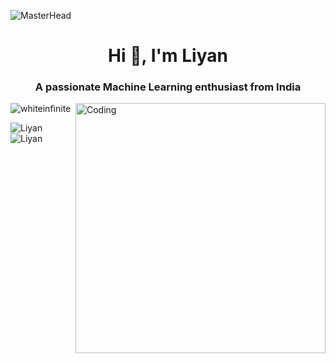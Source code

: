 
![MasterHead](https://user-images.githubusercontent.com/74038190/225813708-98b745f2-7d22-48cf-9150-083f1b00d6c9.gif)
<h1 align="center">Hi 👋, I'm Liyan</h1>
<h3 align="center">A passionate Machine Learning enthusiast from India</h3>
<img align="right" alt="Coding" width="400" src="https://cdn.dribbble.com/users/1292677/screenshots/6139167/media/5387dc7e035b3efe9d94516044de66a4.gif">

<p align="left"> <img src="https://komarev.com/ghpvc/?username=whiteinfinite&label=Profile%20views&color=0e75b6&style=flat" alt="whiteinfinite" /> </p>

<p align="left">
</p>



<p><img align="left" src="https://github-readme-stats.vercel.app/api/top-langs?username=whiteinfinite&show_icons=true&locale=en&layout=compact" alt="Liyan" /></p>

<p>&nbsp;<img align="center" src="https://github-readme-stats.vercel.app/api?username=whiteinfinite&show_icons=true&locale=en" alt="Liyan" /></p>
